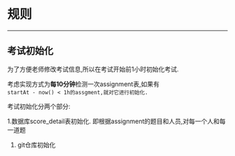 # 规则

---

## 考试初始化

为了方便老师修改考试信息,所以在考试开始前1小时初始化考试.

考虑实现方式为**每10分钟**检测一次assignment表,如果有  
`startAt - now() < 1h的assgment,就对它进行初始化.`

考试初始化分两个部分:

1.数据库score\_detail表初始化.
即根据assignment的题目和人员,对每一个人和每一道题

1. git仓库初始化





